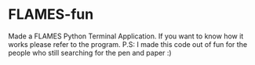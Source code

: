 # FLAMES-fun
Made a FLAMES Python Terminal Application. If you want to know how it works please refer to the program. P.S: I made this code out of fun for the people who still searching for the pen and paper :)
